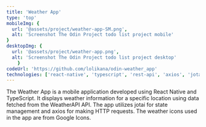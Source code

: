 ```yaml
---
title: 'Weather App'
type: 'top'
mobileImg: {
  url: '@assets/project/weather-app-SM.png',
  alt: 'Screenshot The Odin Project todo list project mobile'
}
desktopImg: {
  url: '@assets/project/weather-app.png',
  alt: 'Screenshot The Odin Project todo list project desktop'
	}
codeUrl: 'https://github.com/lolikana/odin-weather_app'
technologies: ['react-native', 'typescript', 'rest-api', 'axios', 'jotai']
---
```


The Weather App is a mobile application developed using React Native and TypeScript. It displays weather information for a specific location using data fetched from the WeatherAPI API. The app utilizes jotai for state management and axios for making HTTP requests. The weather icons used in the app are from Google Icons.

